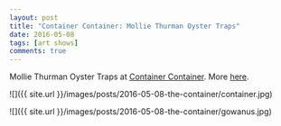 ```yaml
---
layout: post
title: "Container Container: Mollie Thurman Oyster Traps"
date: 2016-05-08
tags: [art shows]
comments: true
---
```

Mollie Thurman Oyster Traps at [Container Container](http://fastnet.nyc). More [here](http://fastnet.nyc/mollie-thurman-oyster-traps/).

![]({{ site.url }}/images/posts/2016-05-08-the-container/container.jpg)

![]({{ site.url }}/images/posts/2016-05-08-the-container/gowanus.jpg)

